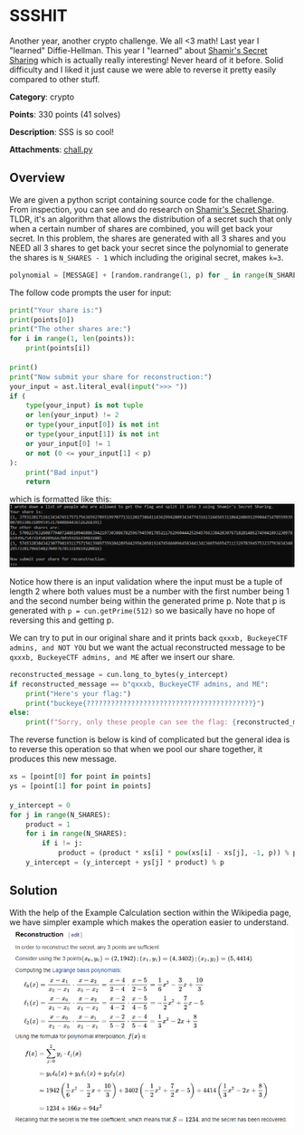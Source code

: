 # SSSHIT

Another year, another crypto challenge. We all <3 math! Last year I "learned" Diffie-Hellman. This year I "learned" about [Shamir's Secret Sharing](https://en.wikipedia.org/wiki/Shamir%27s_Secret_Sharing) which is actually really interesting! Never heard of it before. Solid difficulty and I liked it just cause we were able to reverse it pretty easily compared to other stuff.

**Category**: crypto

**Points**: 330 points (41 solves)

**Description**:
SSS is so cool!

**Attachments**: [chall.py](./chall.py)

## Overview
We are given a python script containing source code for the challenge. From inspection, you can see and do research on [Shamir's Secret Sharing](https://en.wikipedia.org/wiki/Shamir%27s_Secret_Sharing). TLDR, it's an algorithm that allows the distribution of a secret such that only when a certain number of shares are combined, you will get back your secret. In this problem, the shares are generated with all 3 shares and you NEED all 3 shares to get back your secret since the polynomial to generate the shares is `N_SHARES - 1` which including the original secret, makes `k=3`.

```python
polynomial = [MESSAGE] + [random.randrange(1, p) for _ in range(N_SHARES - 1)]
```

The follow code prompts the user for input:

```python
print("Your share is:")
print(points[0])
print("The other shares are:")
for i in range(1, len(points)):
    print(points[i])

print()
print("Now submit your share for reconstruction:")
your_input = ast.literal_eval(input(">>> "))
if (
    type(your_input) is not tuple
    or len(your_input) != 2
    or type(your_input[0]) is not int
    or type(your_input[1]) is not int
    or your_input[0] != 1
    or not (0 <= your_input[1] < p)
):
    print("Bad input")
    return
```

which is formatted like this: 
![prompt.png](./prompt.png)

Notice how there is an input validation where the input must be a tuple of length 2 where both values must be a number with the first number being 1 and the second number being within the generated prime p. Note that p is generated with `p = cun.getPrime(512)` so we basically have no hope of reversing this and getting p. 

We can try to put in our original share and it prints back `qxxxb, BuckeyeCTF admins, and NOT YOU` but we want the actual reconstructed message to be `qxxxb, BuckeyeCTF admins, and ME` after we insert our share. 

```python
reconstructed_message = cun.long_to_bytes(y_intercept)
if reconstructed_message == b"qxxxb, BuckeyeCTF admins, and ME":
    print("Here's your flag:")
    print("buckeye{?????????????????????????????????????????}")
else:
    print(f"Sorry, only these people can see the flag: {reconstructed_message}")
```

The reverse function is below is kind of complicated but the general idea is to reverse this operation so that when we pool our share together, it produces this new message.

```python
xs = [point[0] for point in points]
ys = [point[1] for point in points]

y_intercept = 0
for j in range(N_SHARES):
    product = 1
    for i in range(N_SHARES):
        if i != j:
            product = (product * xs[i] * pow(xs[i] - xs[j], -1, p)) % p
    y_intercept = (y_intercept + ys[j] * product) % p
```

## Solution
With the help of the Example Calculation section within the Wikipedia page, we have simpler example which makes the operation easier to understand. 
![example.PNG](./example.PNG)